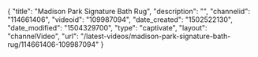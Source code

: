 {
    "title": "Madison Park Signature Bath Rug",
    "description": "",
    "channelid": "114661406",
    "videoid": "109987094",
    "date_created": "1502522130",
    "date_modified": "1504329700",
    "type": "captivate",
    "layout": "channelVideo",
    "url": "\/latest-videos\/madison-park-signature-bath-rug\/114661406-109987094"
}